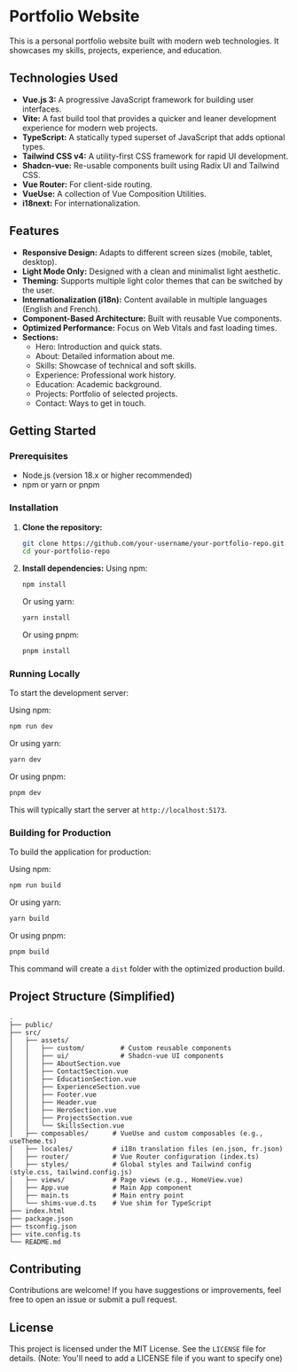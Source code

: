 # Portfolio Website

This is a personal portfolio website built with modern web technologies. It showcases my skills, projects, experience, and education.

## Technologies Used

- **Vue.js 3:** A progressive JavaScript framework for building user interfaces.
- **Vite:** A fast build tool that provides a quicker and leaner development experience for modern web projects.
- **TypeScript:** A statically typed superset of JavaScript that adds optional types.
- **Tailwind CSS v4:** A utility-first CSS framework for rapid UI development.
- **Shadcn-vue:** Re-usable components built using Radix UI and Tailwind CSS.
- **Vue Router:** For client-side routing.
- **VueUse:** A collection of Vue Composition Utilities.
- **i18next:** For internationalization.

## Features

- **Responsive Design:** Adapts to different screen sizes (mobile, tablet, desktop).
- **Light Mode Only:** Designed with a clean and minimalist light aesthetic.
- **Theming:** Supports multiple light color themes that can be switched by the user.
- **Internationalization (i18n):** Content available in multiple languages (English and French).
- **Component-Based Architecture:** Built with reusable Vue components.
- **Optimized Performance:** Focus on Web Vitals and fast loading times.
- **Sections:**
    - Hero: Introduction and quick stats.
    - About: Detailed information about me.
    - Skills: Showcase of technical and soft skills.
    - Experience: Professional work history.
    - Education: Academic background.
    - Projects: Portfolio of selected projects.
    - Contact: Ways to get in touch.

## Getting Started

### Prerequisites

- Node.js (version 18.x or higher recommended)
- npm or yarn or pnpm

### Installation

1.  **Clone the repository:**
    ```bash
    git clone https://github.com/your-username/your-portfolio-repo.git
    cd your-portfolio-repo
    ```

2.  **Install dependencies:**
    Using npm:
    ```bash
    npm install
    ```
    Or using yarn:
    ```bash
    yarn install
    ```
    Or using pnpm:
    ```bash
    pnpm install
    ```

### Running Locally

To start the development server:

Using npm:
```bash
npm run dev
```
Or using yarn:
```bash
yarn dev
```
Or using pnpm:
```bash
pnpm dev
```

This will typically start the server at `http://localhost:5173`.

### Building for Production

To build the application for production:

Using npm:
```bash
npm run build
```
Or using yarn:
```bash
yarn build
```
Or using pnpm:
```bash
pnpm build
```

This command will create a `dist` folder with the optimized production build.

## Project Structure (Simplified)

```
.
├── public/
├── src/
│   ├── assets/
│   │   ├── custom/         # Custom reusable components
│   │   ├── ui/             # Shadcn-vue UI components
│   │   ├── AboutSection.vue
│   │   ├── ContactSection.vue
│   │   ├── EducationSection.vue
│   │   ├── ExperienceSection.vue
│   │   ├── Footer.vue
│   │   ├── Header.vue
│   │   ├── HeroSection.vue
│   │   ├── ProjectsSection.vue
│   │   └── SkillsSection.vue
│   ├── composables/      # VueUse and custom composables (e.g., useTheme.ts)
│   ├── locales/          # i18n translation files (en.json, fr.json)
│   ├── router/           # Vue Router configuration (index.ts)
│   ├── styles/           # Global styles and Tailwind config (style.css, tailwind.config.js)
│   ├── views/            # Page views (e.g., HomeView.vue)
│   ├── App.vue           # Main App component
│   ├── main.ts           # Main entry point
│   └── shims-vue.d.ts    # Vue shim for TypeScript
├── index.html
├── package.json
├── tsconfig.json
├── vite.config.ts
└── README.md
```

## Contributing

Contributions are welcome! If you have suggestions or improvements, feel free to open an issue or submit a pull request.

## License

This project is licensed under the MIT License. See the `LICENSE` file for details.
(Note: You'll need to add a LICENSE file if you want to specify one) 
